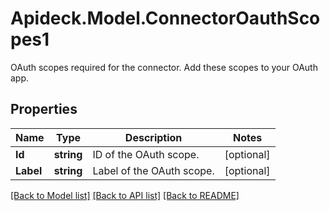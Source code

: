 # Apideck.Model.ConnectorOauthScopes1
OAuth scopes required for the connector. Add these scopes to your OAuth app.

## Properties

Name | Type | Description | Notes
------------ | ------------- | ------------- | -------------
**Id** | **string** | ID of the OAuth scope. | [optional] 
**Label** | **string** | Label of the OAuth scope. | [optional] 

[[Back to Model list]](../README.md#documentation-for-models) [[Back to API list]](../README.md#documentation-for-api-endpoints) [[Back to README]](../README.md)

